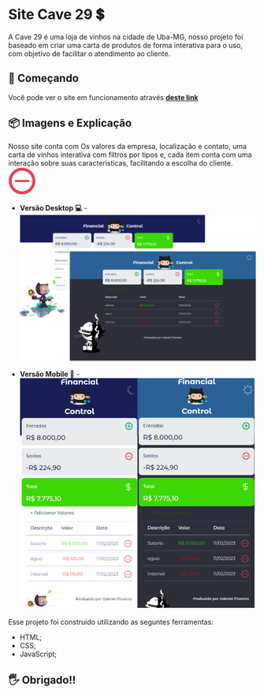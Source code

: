 # Site Cave 29 💲

A Cave 29 é uma loja de vinhos na cidade de Uba-MG, nosso projeto foi baseado em criar uma carta de produtos de forma interativa para o uso, com objetivo de facilitar o atendimento ao cliente. 

## 🚀 Começando

Você pode ver o site em funcionamento através **[deste link](https://cave29.vercel.app/)**

## 📦 Imagens e Explicação

Nosso site conta com Os valores da empresa, localização e contato, uma carta de vinhos interativa com filtros por tipos e, cada item conta com uma interação sobre suas caracteristicas, facilitando a escolha do cliente. 
![alt text](https://github.com/GabrielMoreiraB/financial-control/blob/main/img/svg/minus.svg)


* **Versão Desktop 💻** - 
![alt text](https://github.com/GabrielMoreiraB/financial-control/blob/main/img/desktop.png)


* **Versão Mobile 🤳** - 
![alt text](https://github.com/GabrielMoreiraB/financial-control/blob/main/img/mobile.png)



Esse projeto foi construido utilizando as seguntes ferramentas:

* HTML;
* CSS;
* JavaScript;

## 🖐 Obrigado!!
